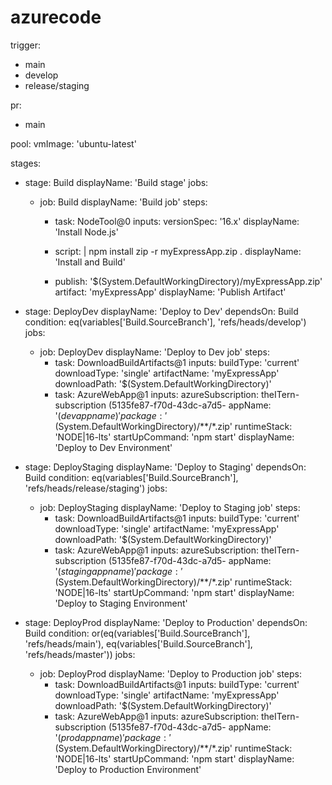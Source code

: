 # azurecode
trigger:
- main
- develop
- release/staging

pr:
- main

pool:
  vmImage: 'ubuntu-latest'

stages:
- stage: Build
  displayName: 'Build stage'
  jobs:
  - job: Build
    displayName: 'Build job'
    steps:
    - task: NodeTool@0
      inputs:
        versionSpec: '16.x'
      displayName: 'Install Node.js'

    - script: |
        npm install
        zip -r myExpressApp.zip .
      displayName: 'Install and Build'

    - publish: '$(System.DefaultWorkingDirectory)/myExpressApp.zip'
      artifact: 'myExpressApp'
      displayName: 'Publish Artifact'

- stage: DeployDev
  displayName: 'Deploy to Dev'
  dependsOn: Build
  condition: eq(variables['Build.SourceBranch'], 'refs/heads/develop')
  jobs:
  - job: DeployDev
    displayName: 'Deploy to Dev job'
    steps:
    - task: DownloadBuildArtifacts@1
      inputs:
          buildType: 'current'
          downloadType: 'single'
          artifactName: 'myExpressApp'
          downloadPath: '$(System.DefaultWorkingDirectory)'    
    - task: AzureWebApp@1
      inputs:
           azureSubscription: theITern-subscription (5135fe87-f70d-43dc-a7d5-
           appName: '$(devappname)'
           package: '$(System.DefaultWorkingDirectory)/**/*.zip'
           runtimeStack: 'NODE|16-lts'
           startUpCommand: 'npm start'
      displayName: 'Deploy to Dev Environment'

- stage: DeployStaging
  displayName: 'Deploy to Staging'
  dependsOn: Build
  condition: eq(variables['Build.SourceBranch'], 'refs/heads/release/staging')
  jobs:
  - job: DeployStaging
    displayName: 'Deploy to Staging job'
    steps:
    - task: DownloadBuildArtifacts@1
      inputs:
         buildType: 'current'
         downloadType: 'single'
         artifactName: 'myExpressApp'
         downloadPath: '$(System.DefaultWorkingDirectory)'    
    - task: AzureWebApp@1
      inputs:
        azureSubscription: theITern-subscription (5135fe87-f70d-43dc-a7d5-
        appName: '$(stagingappname)'
        package: '$(System.DefaultWorkingDirectory)/**/*.zip'
        runtimeStack: 'NODE|16-lts'
        startUpCommand: 'npm start'
      displayName: 'Deploy to Staging Environment'

- stage: DeployProd
  displayName: 'Deploy to Production'
  dependsOn: Build
  condition: or(eq(variables['Build.SourceBranch'], 'refs/heads/main'), eq(variables['Build.SourceBranch'], 'refs/heads/master'))
  jobs:
  - job: DeployProd
    displayName: 'Deploy to Production job'
    steps:
    - task: DownloadBuildArtifacts@1
      inputs:
         buildType: 'current'
         downloadType: 'single'
         artifactName: 'myExpressApp'
         downloadPath: '$(System.DefaultWorkingDirectory)'    
    - task: AzureWebApp@1
      inputs:
        azureSubscription: theITern-subscription (5135fe87-f70d-43dc-a7d5-
        appName: '$(prodappname)'
        package: '$(System.DefaultWorkingDirectory)/**/*.zip'
        runtimeStack: 'NODE|16-lts'
        startUpCommand: 'npm start'
      displayName: 'Deploy to Production Environment'
 
